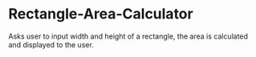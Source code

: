 # Rectangle-Area-Calculator
Asks user to input width and height of a rectangle, the area is calculated and displayed to the user. 
